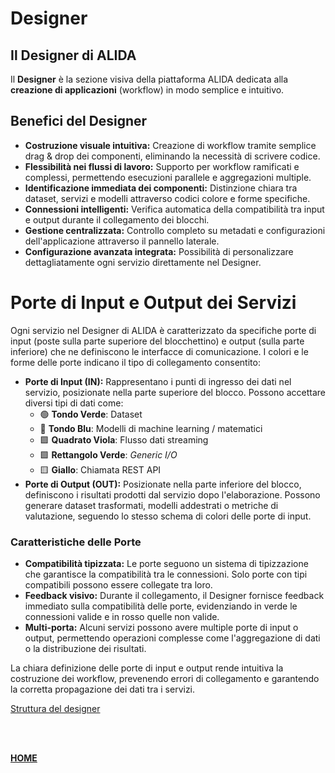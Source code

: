 # Designer

## Il Designer di ALIDA

Il **Designer** è la sezione visiva della piattaforma ALIDA dedicata alla **creazione di applicazioni** (workflow) in modo semplice e intuitivo.

## Benefici del Designer

- **Costruzione visuale intuitiva:** Creazione di workflow tramite semplice drag & drop dei componenti, eliminando la necessità di scrivere codice.
- **Flessibilità nei flussi di lavoro:** Supporto per workflow ramificati e complessi, permettendo esecuzioni parallele e aggregazioni multiple.
- **Identificazione immediata dei componenti:** Distinzione chiara tra dataset, servizi e modelli attraverso codici colore e forme specifiche.
- **Connessioni intelligenti:** Verifica automatica della compatibilità tra input e output durante il collegamento dei blocchi.
- **Gestione centralizzata:** Controllo completo su metadati e configurazioni dell'applicazione attraverso il pannello laterale.
- **Configurazione avanzata integrata:** Possibilità di personalizzare dettagliatamente ogni servizio direttamente nel Designer.

# Porte di Input e Output dei Servizi

Ogni servizio nel Designer di ALIDA è caratterizzato da specifiche porte di input (poste sulla parte superiore del blocchettino) e output (sulla parte inferiore) che ne definiscono le interfacce di comunicazione. I colori e le forme delle porte indicano il tipo di collegamento consentito:

- **Porte di Input (IN):** Rappresentano i punti di ingresso dei dati nel servizio, posizionate nella parte superiore del blocco. Possono accettare diversi tipi di dati come:
    - 🟢 **Tondo Verde**: Dataset
    - 🔵 **Tondo Blu**: Modelli di machine learning / matematici
    - 🟪 **Quadrato Viola**: Flusso dati streaming
    - 🟩 **Rettangolo Verde**: *Generic I/O*
    - 🟨 **Giallo**: Chiamata REST API
- **Porte di Output (OUT):** Posizionate nella parte inferiore del blocco, definiscono i risultati prodotti dal servizio dopo l'elaborazione. Possono generare dataset trasformati, modelli addestrati o metriche di valutazione, seguendo lo stesso schema di colori delle porte di input.

### Caratteristiche delle Porte

- **Compatibilità tipizzata:** Le porte seguono un sistema di tipizzazione che garantisce la compatibilità tra le connessioni. Solo porte con tipi compatibili possono essere collegate tra loro.
- **Feedback visivo:** Durante il collegamento, il Designer fornisce feedback immediato sulla compatibilità delle porte, evidenziando in verde le connessioni valide e in rosso quelle non valide.
- **Multi-porta:** Alcuni servizi possono avere multiple porte di input o output, permettendo operazioni complesse come l'aggregazione di dati o la distribuzione dei risultati.

<aside>
La chiara definizione delle porte di input e output rende intuitiva la costruzione dei workflow, prevenendo errori di collegamento e garantendo la corretta propagazione dei dati tra i servizi.

</aside>


[Struttura del designer](Designer/Struttura%20del%20designer.md)


<br>

<br>

[**HOME**](../ALIDA%20AGRITECH.md)